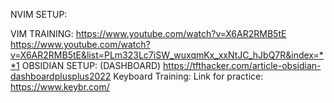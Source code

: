 NVIM SETUP:


VIM TRAINING:
https://www.youtube.com/watch?v=X6AR2RMB5tE
https://www.youtube.com/watch?v=X6AR2RMB5tE&list=PLm323Lc7iSW_wuxqmKx_xxNtJC_hJbQ7R&index=**1
OBSIDIAN SETUP:
(DASHBOARD)
https://tfthacker.com/article-obsidian-dashboardplusplus2022
Keyboard Training:
Link for practice:
https://www.keybr.com/